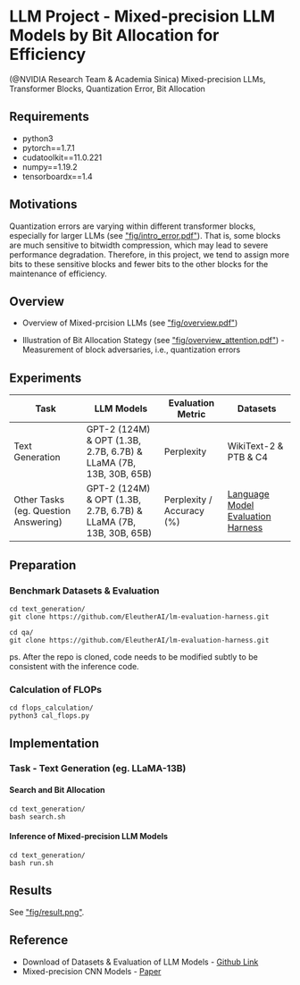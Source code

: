 # LLM Project - Mixed-precision LLM Models by Bit Allocation for Efficiency
(@NVIDIA Research Team & Academia Sinica)
Mixed-precision LLMs, Transformer Blocks, Quantization Error, Bit Allocation

## Requirements

* python3
* pytorch==1.7.1
* cudatoolkit==11.0.221 
* numpy==1.19.2
* tensorboardx==1.4

## Motivations
Quantization errors are varying within different transformer blocks, especially for larger LLMs (see ["fig/intro_error.pdf"](fig/intro_error.pdf)). That is, some blocks are much sensitive to bitwidth compression, which may lead to severe performance degradation. Therefore, in this project, we tend to assign more bits to these sensitive blocks and fewer bits to the other blocks for the maintenance of efficiency.



## Overview

* Overview of Mixed-prcision LLMs (see ["fig/overview.pdf"](fig/overview.pdf))

* Illustration of Bit Allocation Stategy (see ["fig/overview_attention.pdf"](fig/overview_attention.pdf)) - Measurement of block adversaries, i.e., quantization errors 


## Experiments

Task                | LLM Models               | Evaluation Metric   | Datasets  
---                  |---                  |---                                    |---                    
Text Generation |GPT-2 (124M) & OPT (1.3B, 2.7B, 6.7B) & LLaMA (7B, 13B, 30B, 65B)           | Perplexity                                    | WikiText-2 & PTB & C4           
Other Tasks (eg. Question Answering)  |GPT-2 (124M) & OPT (1.3B, 2.7B, 6.7B) & LLaMA (7B, 13B, 30B, 65B)           | Perplexity / Accuracy (%)                                   | [Language Model Evaluation Harness](https://github.com/EleutherAI/lm-evaluation-harness)

## Preparation

### Benchmark Datasets & Evaluation

```shell
cd text_generation/
git clone https://github.com/EleutherAI/lm-evaluation-harness.git
```

```shell
cd qa/
git clone https://github.com/EleutherAI/lm-evaluation-harness.git
```

ps. After the repo is cloned, code needs to be modified subtly to be consistent with the inference code.

### Calculation of FLOPs

```shell
cd flops_calculation/
python3 cal_flops.py
```

## Implementation

### Task - Text Generation (eg. LLaMA-13B)

#### Search and Bit Allocation

```shell
cd text_generation/
bash search.sh
```

#### Inference of Mixed-precision LLM Models

```shell
cd text_generation/
bash run.sh
```
## Results

See ["fig/result.png"](fig/result.png).

## Reference

* Download of Datasets & Evaluation of LLM Models - [Github Link](https://github.com/EleutherAI/lm-evaluation-harness)
* Mixed-precision CNN Models - [Paper](https://openaccess.thecvf.com/content_CVPR_2020/papers/Cai_ZeroQ_A_Novel_Zero_Shot_Quantization_Framework_CVPR_2020_paper.pdf)

